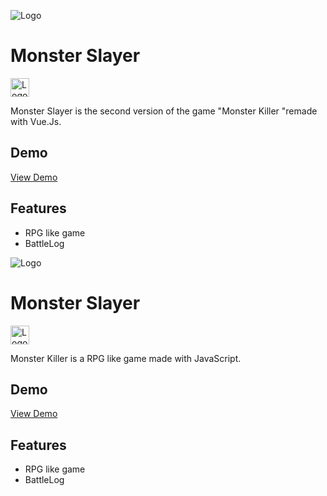 
![Logo](https://i.ibb.co/4m0P1jZ/Captur-de-ecran-din-2024-03-04-la-20-40-36.png)


# Monster Slayer
<img src="https://upload.wikimedia.org/wikipedia/commons/9/95/Vue.js_Logo_2.svg" alt="Logo" width="30" >

Monster Slayer is the second version of the game "Monster Killer "remade with Vue.Js.


## Demo

<a href="https://monster-slayer-mb.netlify.app">View Demo</a>


## Features

- RPG like game
- BattleLog




![Logo](https://i.ibb.co/pR7gZ09/Captur-de-ecran-din-2024-02-23-la-20-30-03.png)


# Monster Slayer
<img src="https://upload.wikimedia.org/wikipedia/commons/6/6a/JavaScript-logo.png" alt="Logo" width="30" >

Monster Killer is a RPG like game made with JavaScript.


## Demo

<a href="https://monster-slayer-mb.netlify.app">View Demo</a>


## Features

- RPG like game
- BattleLog

